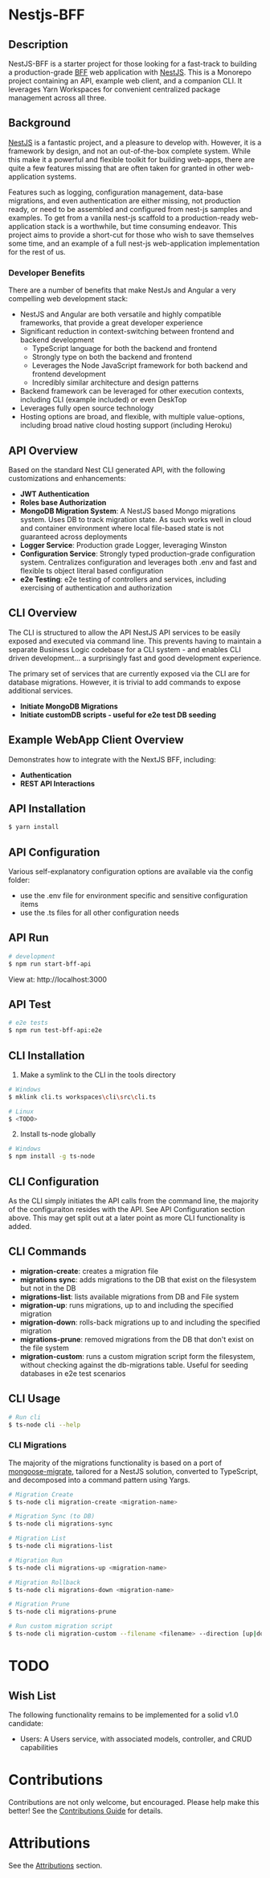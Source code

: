 # Nestjs-BFF

## Description

NestJS-BFF is a starter project for those looking for a fast-track to building a production-grade [BFF](https://samnewman.io/patterns/architectural/bff/) web application with [NestJS](https://nestjs.com/). This is a Monorepo project containing an API, example web client, and a companion CLI. It leverages Yarn Workspaces for convenient centralized package management across all three.

## Background

[NestJS](https://nestjs.com/) is a fantastic project, and a pleasure to develop with. However, it is a framework by design, and not an out-of-the-box complete system. While this make it a powerful and flexible toolkit for building web-apps, there are quite a few features missing that are often taken for granted in other web-application systems.

Features such as logging, configuration management, data-base migrations, and even authentication are either missing, not production ready, or need to be assembled and configured from nest-js samples and examples. To get from a vanilla nest-js scaffold to a production-ready web-application stack is a worthwhile, but time consuming endeavor. This project aims to provide a short-cut for those who wish to save themselves some time, and an example of a full nest-js web-application implementation for the rest of us.

### Developer Benefits

There are a number of benefits that make NestJs and Angular a very compelling web development stack:

- NestJS and Angular are both versatile and highly compatible frameworks, that provide a great developer experience
- Significant reduction in context-switching between frontend and backend development
  - TypeScript language for both the backend and frontend
  - Strongly type on both the backend and frontend
  - Leverages the Node JavaScript framework for both backend and frontend development
  - Incredibly similar architecture and design patterns
- Backend framework can be leveraged for other execution contexts, including CLI (example included) or even DeskTop
- Leverages fully open source technology
- Hosting options are broad, and flexible, with multiple value-options, including broad native cloud hosting support (including Heroku)

## API Overview

Based on the standard Nest CLI generated API, with the following customizations and enhancements:

- **JWT Authentication**
- **Roles base Authorization**
- **MongoDB Migration System**: A NestJS based Mongo migrations system. Uses DB to track migration state. As such works well in cloud and container environment where local file-based state is not guaranteed across deployments
- **Logger Service**: Production grade Logger, leveraging Winston
- **Configuration Service**: Strongly typed production-grade configuration system. Centralizes configuration and leverages both .env and fast and flexible ts object literal based configuration
- **e2e Testing**: e2e testing of controllers and services, including exercising of authentication and authorization

## CLI Overview

The CLI is structured to allow the API NestJS API services to be easily exposed and executed via command line. This prevents having to maintain a separate Business Logic codebase for a CLI system - and enables CLI driven development... a surprisingly fast and good development experience.

The primary set of services that are currently exposed via the CLI are for database migrations. However, it is trivial to add commands to expose additional services.

- **Initiate MongoDB Migrations**
- **Initiate customDB scripts - useful for e2e test DB seeding**

## Example WebApp Client Overview

Demonstrates how to integrate with the NextJS BFF, including:

- **Authentication**
- **REST API Interactions**

## API Installation

```bash
$ yarn install
```

## API Configuration

Various self-explanatory configuration options are available via the config folder:

- use the .env file for environment specific and sensitive configuration items
- use the .ts files for all other configuration needs

## API Run

```bash
# development
$ npm run start-bff-api
```

View at: http://localhost:3000

## API Test

```bash
# e2e tests
$ npm run test-bff-api:e2e
```

<!---
    Not avaialable yet:
    # unit tests
    $ npm run test

    # test coverage
    $ npm run test:cov
--->

## CLI Installation

1.  Make a symlink to the CLI in the tools directory

```bash
# Windows
$ mklink cli.ts workspaces\cli\src\cli.ts

# Linux
$ <TODO>
```

2.  Install ts-node globally

```bash
# Windows
$ npm install -g ts-node
```

## CLI Configuration

As the CLI simply initiates the API calls from the command line, the majority of the configuraiton resides with the API. See API Configuration section above. This may get split out at a later point as more CLI functionality is added.

## CLI Commands

- **migration-create**: creates a migration file
- **migrations sync**: adds migrations to the DB that exist on the filesystem but not in the DB
- **migrations-list**: lists available migrations from DB and File system
- **migration-up**: runs migrations, up to and including the specified migration
- **migration-down**: rolls-back migrations up to and including the specified migration
- **migrations-prune**: removed migrations from the DB that don't exist on the file system
- **migration-custom**: runs a custom migration script form the filesystem, without checking against the db-migrations table. Useful for seeding databases in e2e test scenarios

## CLI Usage

```bash
# Run cli
$ ts-node cli --help
```

### CLI Migrations

The majority of the migrations functionality is based on a port of [mongoose-migrate](https://github.com/balmasi/migrate-mongoose), tailored for a NestJS solution, converted to TypeScript, and decomposed into a command pattern using Yargs.

```bash
# Migration Create
$ ts-node cli migration-create <migration-name>

# Migration Sync (to DB)
$ ts-node cli migrations-sync

# Migration List
$ ts-node cli migrations-list

# Migration Run
$ ts-node cli migrations-up <migration-name>

# Migration Rollback
$ ts-node cli migrations-down <migration-name>

# Migration Prune
$ ts-node cli migrations-prune

# Run custom migration script
$ ts-node cli migration-custom --filename <filename> --direction [up|down]
```

# TODO

## Wish List

The following functionality remains to be implemented for a solid v1.0 candidate:

- Users: A Users service, with associated models, controller, and CRUD capabilities

# Contributions

Contributions are not only welcome, but encouraged. Please help make this better! See the [Contributions Guide](CONTRIBUTIONS.md) for details.

# Attributions

See the [Attributions](attributions/ATTRIBUTIONS.md) section.
